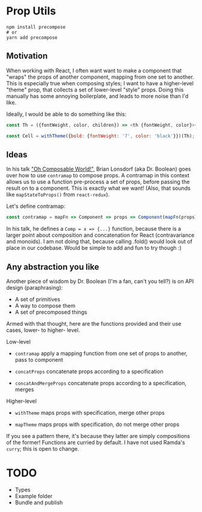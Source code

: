 # Prop Utils
```shell
npm install precompose
# or
yarn add precompose
```

## Motivation
When working with React, I often want want to make a component that "wraps" the props of another component, mapping from one set to another.
This is especially true when composing styles; I want to have a higher-level "theme" prop, that collects a set of lower-level "style" props.
Doing this manually has some annoying boilerplate, and leads to more noise than I'd like.

Ideally, I would be able to do something like this:
```js
const Th = ({fontWeight, color, children}) => <th {fontWeight, color}>{children}</th>;

const Cell = withTheme({bold: {fontWeight: '7', color: 'black'}})(Th);
```

## Ideas
In his talk ["Oh Composable World!"](https://www.youtube.com/watch?v=SfWR3dKnFIo), Brian Lonsdorf (aka Dr. Boolean) goes over how to use `contramap` to compose props.
A contramap in this context allows us to use a function pre-process a set of props, before passing the result on to a component. This is exactly what we want!
(Also, that sounds like `mapStateToProps()` from `react-redux`).

Let's define contramap:
```js
const contramap = mapFn => Component => props => Component(mapFn(props));
```

In his talk, he defines a `Comp = x => {...}` function, because there is a larger point about composition and concatenation for React (contravariance and monoids).
I am not doing that, because calling .fold() would look out of place in our codebase. 
Would be simple to add and fun to try though :)

## Any abstraction you like
Another piece of wisdom by Dr. Boolean (I'm a fan, can't you tell?) is on API design (paraphrasing):
- A set of primitives
- A way to compose them
- A set of precomposed things

Armed with that thought, here are the functions provided and their use cases, lower- to higher- level.

Low-level
- `contramap`
  apply a mapping function from one set of props to another, pass to component

- `concatProps`
  concatenate props according to a specification

- `concatAndMergeProps`
  concatenate props according to a specification, merges

Higher-level
- `withTheme`
  maps props with specification, merge other props

- `mapTheme`
  maps props with specification, do not merge other props

If you see a pattern there, it's because they latter are simply compositions of the former!
Functions are curried by default. I have not used Ramda's `curry`; this is open to change.

# TODO
- Types
- Example folder
- Bundle and publish
